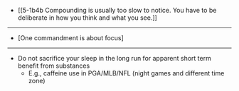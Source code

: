 - [[5-1b4b Compounding is usually too slow to notice. You have to be deliberate in how you think and what you see.]]
---
- [One commandment is about focus]
---
- Do not sacrifice your sleep in the long run for apparent short term benefit from substances
  - E.g., caffeine use in PGA/MLB/NFL (night games and different time zone)
